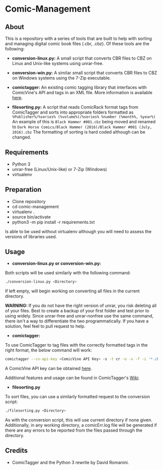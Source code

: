
# Comic-Management

## About

This is a repository with a series of tools that are built to help with sorting and managing digital comic book files (.cbr, .cbz). Of these tools are the following:

* **conversion-linux.py:**
A small script that converts CBR files to CBZ on Linux and Unix-like systems using unrar-free.

* **conversion-win.py:**
A similar small script that converts CBR files to CBZ on Windows systems using the 7-Zip executable.

* **comictagger:**
An existing comic tagging library that interfaces with ComicVine's API and tags in an XML file. More information is available [here](https://github.com/davide-romanini/comictagger/).

* **filesorting.py:**
A script that reads ComicRack format tags from ComicTagger and sorts into appropriate folders formatted as `%Publisher%/%series% (%volume%)/%series% %number (%month%, %year%)` An example of this is `Black Hammer #001.cbz` being moved and renamed to `Dark Horse Comics/Black Hammer (2016)/Black Hammer #001 (July, 2016).cbz` The formatting of sorting is hard coded although can be changed.

## Requirements

* Python 3
* unrar-free (Linux/Unix-like) or 7-Zip (Windows)
* virtualenv

## Preparation

* Clone repository
* cd comic-management
* virtualenv .
* source bin/activate
* python3 -m pip install -r requirements.txt

Is able to be used without virtualenv although you will need to assess the versions of libraries used.

## Usage

* **conversion-linux.py or conversion-win.py:**

Both scripts will be used similarly with the following command:

```bash
./conversion-linux.py <Directory>
```

If left empty, will begin working on converting all files in the current directory.

**WARNING:** If you do not have the right version of unrar, you risk deleting all of your files. Best to create a backup of your first folder and test prior to using widely. Since unrar-free and unrar-nonfree use the same command, there isn't a way to differentiate the two programmatically. If you have a solution, feel feel to pull request to help.

* **comictagger:**

To use ComicTagger to tag files with the correctly formatted tags in the right format, the below command will work:

```bash
comictagger --cv-api-key <ComicVine API Key> -s -t cr -o -v -f -i '*.cbz'
```

A ComicVine API key can be obtained [here](https://comicvine.gamespot.com/api/).

Additional features and usage can be found in ComicTagger's [Wiki](https://github.com/davide-romanini/comictagger/wiki/UserGuide#cli-user-guide).

* **filesorting.py**

To sort files, you can use a similarly formatted request to the conversion script:

```bash
./filesorting.py <Directory>
```

As with the conversion script, this will use current directory if none given. Additionally, in any working directory, a comicErr.log file will be generated if there are any errors to be reported from the files passed through the directory.

## Credits

* ComicTagger and the Python 3 rewrite by David Romanini.